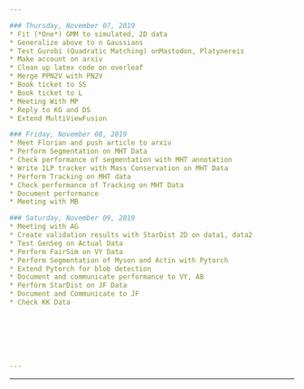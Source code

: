 ```yaml
---

### Thursday, November 07, 2019
* Fit (*One*) GMM to simulated, 2D data
* Generalize above to n Gaussians
* Test Gurobi (Quadratic Matching) onMastodon, Platynereis
* Make account on arxiv
* Clean up latex code on overleaf
* Merge PPN2V with PN2V
* Book ticket to SS
* Book ticket to L
* Meeting With MP
* Reply to KG and DS
* Extend MultiViewFusion

### Friday, November 08, 2019
* Meet Florian and push article to arxiv
* Perform Segmentation on MHT Data
* Check performance of segmentation with MHT annotation
* Write ILP tracker with Mass Conservation on MHT Data
* Perform Tracking on MHT data
* Check performance of Tracking on MHT Data
* Document performance
* Meeting with MB

### Saturday, November 09, 2019
* Meeting with AG
* Create validation results with StarDist 2D on data1, data2
* Test GenSeg on Actual Data
* Perform FairSim on VY Data
* Perform Segmentation of Myson and Actin with Pytorch
* Extend Pytorch for blob detection
* Document and communicate performance to VY, AB
* Perform StarDist on JF Data
* Document and Communicate to JF
* Check KK Data







---
```


---

